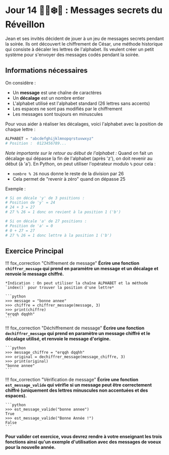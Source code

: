 # Jour 14 🐻🦊❄️🎉 : Messages secrets du Réveillon

Jean et ses invités décident de jouer à un jeu de messages secrets pendant la soirée. Ils ont découvert le chiffrement de César, une méthode historique qui consiste à décaler les lettres de l'alphabet. Ils veulent créer un petit système pour s'envoyer des messages codés pendant la soirée.

## Informations nécessaires

On considère :
- Un **message** est une chaîne de caractères
- Un **décalage** est un nombre entier
- L'alphabet utilisé est l'alphabet standard (26 lettres sans accents)
- Les espaces ne sont pas modifiés par le chiffrement
- Les messages sont toujours en minuscules

Pour vous aider à réaliser les décalages, voici l'alphabet avec la position de chaque lettre :
```python
ALPHABET = "abcdefghijklmnopqrstuvwxyz"
# Position :  0123456789...
```

*Note importante sur le retour au début de l'alphabet :*
Quand on fait un décalage qui dépasse la fin de l'alphabet (après 'z'), on doit revenir au début (à 'a'). En Python, on peut utiliser l'opérateur modulo `%` pour cela :
- `nombre % 26` nous donne le reste de la division par 26
- Cela permet de "revenir à zéro" quand on dépasse 25

Exemple :
```python
# Si on décale 'y' de 3 positions :
# Position de 'y' = 24
# 24 + 3 = 27
# 27 % 26 = 1 donc on revient à la position 1 ('b')

# Si on décale 'a' de 27 positions :
# Position de 'a' = 0
# 0 + 27 = 27
# 27 % 26 = 1 donc lettre à la position 1 ('b')
```

## Exercice Principal

!!! fox_correction "Chiffrement de message"
    **Écrire une fonction `chiffrer_message` qui prend en paramètre un message et un décalage et renvoie le message chiffré.**
    
    *Indication : On peut utiliser la chaîne ALPHABET et la méthode `index()` pour trouver la position d'une lettre*

    ```python
    >>> message = "bonne annee"
    >>> chiffre = chiffrer_message(message, 3)
    >>> print(chiffre)
    "erqqh dqqhh"
    ```

!!! fox_correction "Déchiffrement de message"
    **Écrire une fonction `dechiffrer_message` qui prend en paramètre un message chiffré et le décalage utilisé, et renvoie le message d'origine.**

    ```python
    >>> message_chiffre = "erqqh dqqhh"
    >>> original = dechiffrer_message(message_chiffre, 3)
    >>> print(original)
    "bonne annee"
    ```

!!! fox_correction "Vérification de message"
    **Écrire une fonction `est_message_valide` qui vérifie si un message peut être correctement chiffré (uniquement des lettres minuscules non accentuées et des espaces).**

    ```python
    >>> est_message_valide("bonne annee")
    True
    >>> est_message_valide("Bonne Année !")
    False
    ```

**Pour valider cet exercice, vous devrez rendre à votre enseignant les trois fonctions ainsi qu'un exemple d'utilisation avec des messages de voeux pour la nouvelle année.**
